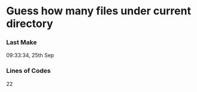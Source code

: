 # Guess how many files under current directory

### Last Make
09:33:34, 25th Sep
### Lines of Codes
22
